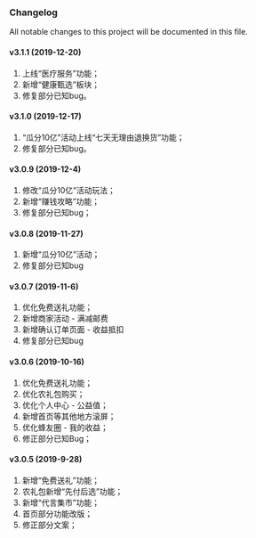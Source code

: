 ### Changelog

All notable changes to this project will be documented in this file.

#### v3.1.1 (2019-12-20)

1. 上线“医疗服务”功能；
2. 新增“健康甄选”板块；
3. 修复部分已知bug。

#### v3.1.0 (2019-12-17)

1. “瓜分10亿”活动上线“七天无理由退换货”功能；
2. 修复部分已知bug。

#### v3.0.9 (2019-12-4)

1. 修改“瓜分10亿”活动玩法；
2. 新增“赚钱攻略”功能；
3. 修复部分已知bug；

#### v3.0.8 (2019-11-27)

1. 新增“瓜分10亿”活动；
2. 修复部分已知bug
  
#### v3.0.7 (2019-11-6)

1. 优化免费送礼功能；
2. 新增商家活动 - 满减邮费
3. 新增确认订单页面 - 收益抵扣
4. 修复部分已知bug

#### v3.0.6 (2019-10-16)

1. 优化免费送礼功能；
2. 优化农礼包购买；
3. 优化个人中心 - 公益值；
4. 新增首页等其他地方滚屏；
5. 优化蜂友圈 - 我的收益；
6. 修正部分已知Bug；

#### v3.0.5 (2019-9-28)

1. 新增“免费送礼”功能；
2. 农礼包新增“先付后选”功能；
3. 新增“代言集市”功能；
4. 首页部分功能改版；
5. 修正部分文案；
